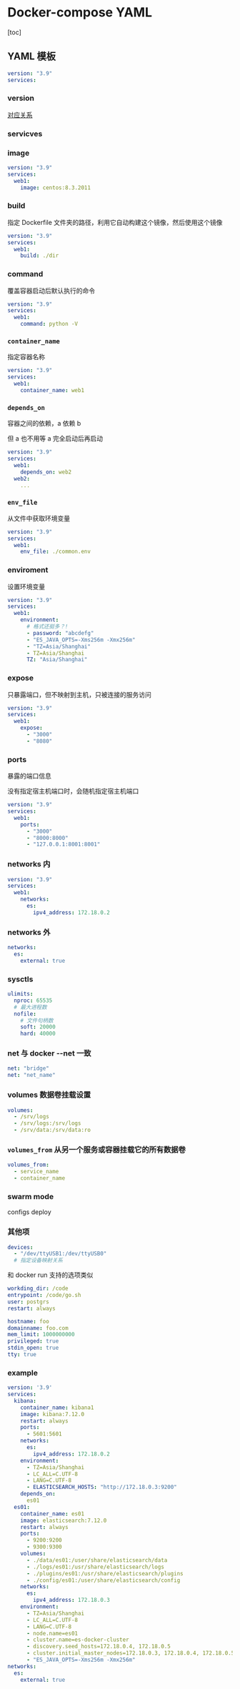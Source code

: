 # Docker-compose YAML

[toc]

## YAML 模板

```yaml
version: "3.9"
services:

```

### version

[对应关系](https://docs.docker.com/compose/compose-file/compose-file-v3/)

### servicves

### image

```yaml
version: "3.9"
services:
  web1:
    image: centos:8.3.2011
```

### build

指定 Dockerfile 文件夹的路径，利用它自动构建这个镜像，然后使用这个镜像

```yaml
version: "3.9"
services:
  web1:
    build: ./dir
```

### command

覆盖容器启动后默认执行的命令

```yaml
version: "3.9"
services:
  web1:
    command: python -V
```

### `container_name`

指定容器名称

```yaml
version: "3.9"
services:
  web1:
    container_name: web1
```

### `depends_on`

容器之间的依赖，a 依赖 b

但 a 也不用等 a 完全启动后再启动

```yaml
version: "3.9"
services:
  web1:
    depends_on: web2
  web2:
    ...
```

### `env_file`

从文件中获取环境变量

```yaml
version: "3.9"
services:
  web1:
    env_file: ./common.env
```

### enviroment

设置环境变量

```yaml
version: "3.9"
services:
  web1:
    environment:
      # 格式还挺多？!
      - password: "abcdefg"
      - "ES_JAVA_OPTS=-Xms256m -Xmx256m"
      - "TZ=Asia/Shanghai"
      - TZ=Asia/Shanghai
      TZ: "Asia/Shanghai"
```

### expose

只暴露端口，但不映射到主机，只被连接的服务访问

```yaml
version: "3.9"
services:
  web1:
    expose:
      - "3000"
      - "8080"
```

### ports

暴露的端口信息

没有指定宿主机端口时，会随机指定宿主机端口

```yaml
version: "3.9"
services:
  web1:
    ports:
      - "3000"
      - "8000:8000"
      - "127.0.0.1:8001:8001"
```

### networks 内

```yaml
version: "3.9"
services:
  web1:
    networks:
      es:
        ipv4_address: 172.18.0.2
```

### networks 外

```yaml
networks:
  es:
    external: true
```

### sysctls

```yaml
ulimits:
  nproc: 65535
  # 最大进程数
  nofile:
    # 文件句柄数
    soft: 20000
    hard: 40000
```

### net 与 docker --net 一致

```yaml
net: "bridge"
net: "net_name"
```

### volumes 数据卷挂载设置

```yaml
volumes:
  - /srv/logs
  - /srv/logs:/srv/logs
  - /srv/data:/srv/data:ro
```

### `volumes_from` 从另一个服务或容器挂载它的所有数据卷

```yaml
volumes_from:
  - service_name
  - container_name
```

### swarm mode

configs deploy

### 其他项

```yaml
devices:
  - "/dev/ttyUSB1:/dev/ttyUSB0"
  # 指定设备映射关系
```

和 docker run 支持的选项类似

```yaml
workding_dir: /code
entrypoint: /code/go.sh
user: postgrs
restart: always

hostname: foo
domainname: foo.com
mem_limit: 1000000000
privileged: true
stdin_open: true
tty: true
```

### example

```yaml
version: '3.9'
services:
  kibana:
    container_name: kibana1
    image: kibana:7.12.0
    restart: always
    ports:
      - 5601:5601
    networks:
      es:
        ipv4_address: 172.18.0.2
    environment:
      - TZ=Asia/Shanghai
      - LC_ALL=C.UTF-8
      - LANG=C.UTF-8
      - ELASTICSEARCH_HOSTS: "http://172.18.0.3:9200"
    depends_on:
      es01
  es01:
    container_name: es01
    image: elasticsearch:7.12.0
    restart: always
    ports:
      - 9200:9200
      - 9300:9300
    volumes:
      - ./data/es01:/user/share/elasticsearch/data
      - ./logs/es01:/usr/share/elasticsearch/logs
      - ./plugins/es01:/usr/share/elasticsearch/plugins
      - ./config/es01:/user/share/elasticsearch/config
    networks:
      es:
        ipv4_address: 172.18.0.3
    environment:
      - TZ=Asia/Shanghai
      - LC_ALL=C.UTF-8
      - LANG=C.UTF-8
      - node.name=es01
      - cluster.name=es-docker-cluster
      - discovery.seed_hosts=172.18.0.4, 172.18.0.5
      - cluster.initial_master_nodes=172.18.0.3, 172.18.0.4, 172.18.0.5
      - "ES_JAVA_OPTS=-Xms256m -Xmx256m"
networks:
  es:
    external: true
```
